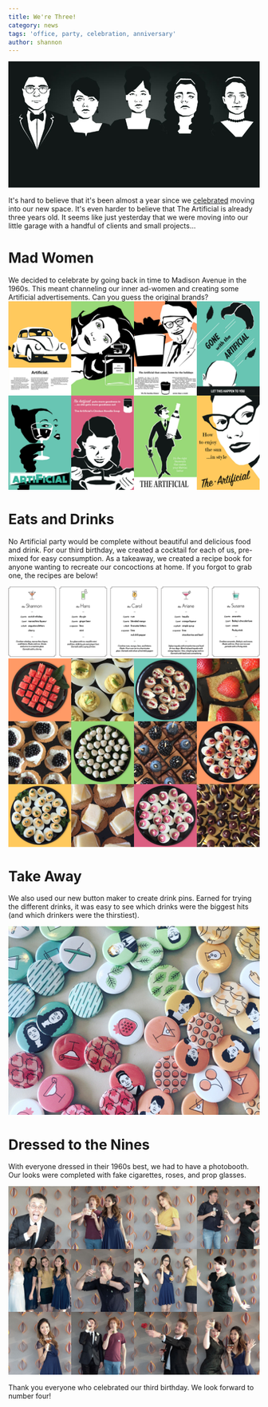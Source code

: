 ```yaml
---
title: We're Three!
category: news
tags: 'office, party, celebration, anniversary'
author: shannon
---
```


[![Invitation](2016-08-09-thirdbirthday/invitation.jpg)](2016-08-09-thirdbirthday/invitation.jpg)

It's hard to believe that it's been almost a year since we [celebrated](/blog/2015/09/03/openingparty.html) moving into our new space. It's even harder to believe that The Artificial is already three years old. It seems like just yesterday that we were moving into our little garage with a handful of clients and small projects...

# Mad Women

We decided to celebrate by going back in time to Madison Avenue in the 1960s. This meant channeling our inner ad-women and creating some Artificial advertisements. Can you guess the original brands? [![Ad posters](2016-08-09-thirdbirthday/posters.jpg)](2016-08-09-thirdbirthday/posters.jpg)

# Eats and Drinks

No Artificial party would be complete without beautiful and delicious food and drink. For our third birthday, we created a cocktail for each of us, pre-mixed for easy consumption. As a takeaway, we created a recipe book for anyone wanting to recreate our concoctions at home. If you forgot to grab one, the recipes are below!

[![Mixology](2016-08-09-thirdbirthday/mixology.png)](2016-08-09-thirdbirthday/mixology.png) [![Drinks](2016-08-09-thirdbirthday/food.jpg)](2016-08-09-thirdbirthday/food.jpg)

# Take Away

We also used our new button maker to create drink pins. Earned for trying the different drinks, it was easy to see which drinks were the biggest hits (and which drinkers were the thirstiest).

[![Drinks](2016-08-09-thirdbirthday/buttons.jpg)](2016-08-09-thirdbirthday/buttons.jpg)

# Dressed to the Nines

With everyone dressed in their 1960s best, we had to have a photobooth. Our looks were completed with fake cigarettes, roses, and prop glasses.

[![Photobooth](2016-08-09-thirdbirthday/guests.jpg)](2016-08-09-thirdbirthday/guests.jpg)

Thank you everyone who celebrated our third birthday. We look forward to number four!
